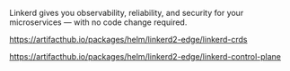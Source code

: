 Linkerd gives you observability, reliability, and security for your microservices — with no code change required.

https://artifacthub.io/packages/helm/linkerd2-edge/linkerd-crds

https://artifacthub.io/packages/helm/linkerd2-edge/linkerd-control-plane